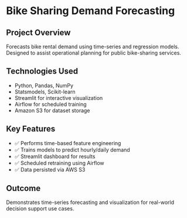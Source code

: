 # Bike Sharing Demand Forecasting

## Project Overview
Forecasts bike rental demand using time-series and regression models. Designed to assist operational planning for public bike-sharing services.

##  Technologies Used
- Python, Pandas, NumPy
- Statsmodels, Scikit-learn
- Streamlit for interactive visualization
- Airflow for scheduled training
- Amazon S3 for dataset storage

##  Key Features
- ✅ Performs time-based feature engineering  
- ✅ Trains models to predict hourly/daily demand  
- ✅ Streamlit dashboard for results  
- ✅ Scheduled retraining using Airflow  
- ✅ Data persisted via AWS S3

##  Outcome
Demonstrates time-series forecasting and visualization for real-world decision support use cases.
